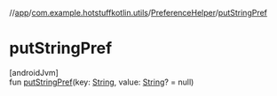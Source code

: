 //[app](../../../index.md)/[com.example.hotstuffkotlin.utils](../index.md)/[PreferenceHelper](index.md)/[putStringPref](put-string-pref.md)

# putStringPref

[androidJvm]\
fun [putStringPref](put-string-pref.md)(key: [String](https://kotlinlang.org/api/latest/jvm/stdlib/kotlin/-string/index.html), value: [String](https://kotlinlang.org/api/latest/jvm/stdlib/kotlin/-string/index.html)? = null)
